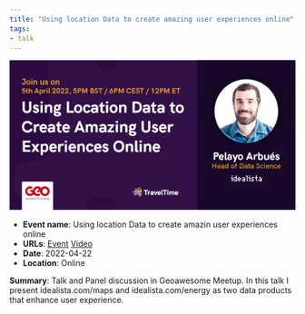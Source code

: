 ```yaml
---
title: "Using location Data to create amazing user experiences online"
tags:
- talk
---
```


![geoawesomeness](appearances/2022/geoawesomeness/geoawesomeness.png)

- **Event name**: Using location Data to create amazin user experiences online
- **URLs**: [Event](https://my.demio.com/ref/czrpSDLnoX2Oni6h) [Video](https://www.youtube.com/watch?v=_yLrn2B5jKI)
- **Date**: 2022-04-22
- **Location**: Online

**Summary**: Talk and Panel discussion in Geoawesome Meetup. In this talk I present idealista.com/maps and idealista.com/energy as two data products that enhance user experience.


